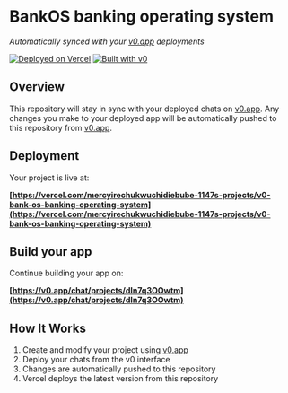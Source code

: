 # BankOS banking operating system

*Automatically synced with your [v0.app](https://v0.app) deployments*

[![Deployed on Vercel](https://img.shields.io/badge/Deployed%20on-Vercel-black?style=for-the-badge&logo=vercel)](https://vercel.com/mercyirechukwuchidiebube-1147s-projects/v0-bank-os-banking-operating-system)
[![Built with v0](https://img.shields.io/badge/Built%20with-v0.app-black?style=for-the-badge)](https://v0.app/chat/projects/dIn7q3OOwtm)

## Overview

This repository will stay in sync with your deployed chats on [v0.app](https://v0.app).
Any changes you make to your deployed app will be automatically pushed to this repository from [v0.app](https://v0.app).

## Deployment

Your project is live at:

**[https://vercel.com/mercyirechukwuchidiebube-1147s-projects/v0-bank-os-banking-operating-system](https://vercel.com/mercyirechukwuchidiebube-1147s-projects/v0-bank-os-banking-operating-system)**

## Build your app

Continue building your app on:

**[https://v0.app/chat/projects/dIn7q3OOwtm](https://v0.app/chat/projects/dIn7q3OOwtm)**

## How It Works

1. Create and modify your project using [v0.app](https://v0.app)
2. Deploy your chats from the v0 interface
3. Changes are automatically pushed to this repository
4. Vercel deploys the latest version from this repository